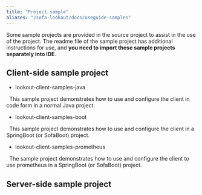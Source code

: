 ```yaml
---
title: "Project sample"
aliases: "/sofa-lookout/docs/useguide-samples"
---
```


Some sample projects are provided in the source project to assist in the use of the project. The readme file of the sample project has additional instructions for use, and **you need to import these sample projects separately into IDE**.

## Client-side sample project

- lookout-client-samples-java

  This sample project demonstrates how to use and configure the client in code form in a normal Java project.

- lookout-client-samples-boot

  This sample project demonstrates how to use and configure the client in a SpringBoot (or SofaBoot) project.

- lookout-client-samples-prometheus

  The sample project demonstrates how to use and configure the client to use prometheus in a SpringBoot (or SofaBoot) project.


## Server-side sample project